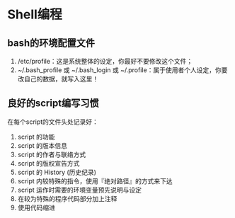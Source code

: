 # Shell编程
## bash的环境配置文件
1. /etc/profile：这是系统整体的设定，你最好不要修改这个文件； 
2. ~/.bash_profile 或 ~/.bash_login 或 ~/.profile：属于使用者个人设定，你要改自己的数据，就写入这里！
## 良好的script编写习惯
在每个script的文件头处记录好：
1. script 的功能
2. script 的版本信息
3. script 的作者与联络方式
4. script 的版权宣告方式
5. script 的 History (历史纪录)
6. script 内较特殊的指令，使用『绝对路径』的方式来下达
7. script 运作时需要的环境变量预先说明与设定
8. 在较为特殊的程序代码部分加上注释
9. 使用代码缩进
